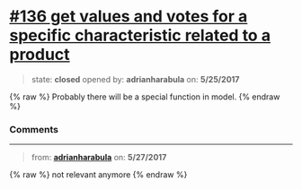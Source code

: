 # [\#136 get values and votes for a specific characteristic related to a product](https://github.com/adrianharabula/condr/issues/136)

> state: **closed** opened by: **adrianharabula** on: **5/25/2017**

{% raw %}
Probably there will be a special function in model.
{% endraw %}


### Comments

---
> from: [**adrianharabula**](https://github.com/adrianharabula/condr/issues/136#issuecomment-304476070) on: **5/27/2017**

{% raw %}
not relevant anymore
{% endraw %}
